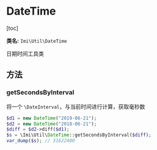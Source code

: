 # DateTime

[toc]

**类名:** `Imi\Util\DateTime`

日期时间工具类

## 方法

### getSecondsByInterval

将一个 `\DateInterval`，与当前时间进行计算，获取毫秒数

```php
$d1 = new DateTime("2019-06-21");
$d2 = new DateTime("2018-06-21");
$diff = $d2->diff($d1); 
$s = \Imi\Util\DateTime::getSecondsByInterval($diff);
var_dump($s); // 31622400
```
